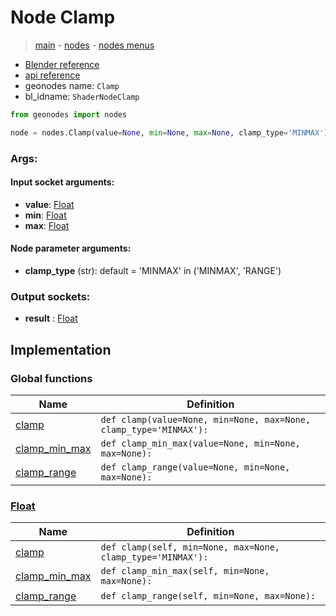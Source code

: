 # Node Clamp

> [main](../structure.md) - [nodes](nodes.md) - [nodes menus](nodes_menus.md)

- [Blender reference](https://docs.blender.org/manual/en/latest/modeling/geometry_nodes/utilities/clamp.html)
- [api reference](https://docs.blender.org/api/current/bpy.types.ShaderNodeClamp.html)
- geonodes name: `Clamp`
- bl_idname: `ShaderNodeClamp`

```python
from geonodes import nodes

node = nodes.Clamp(value=None, min=None, max=None, clamp_type='MINMAX')
```

### Args:

#### Input socket arguments:

- **value**: [Float](Float.md)
- **min**: [Float](Float.md)
- **max**: [Float](Float.md)

#### Node parameter arguments:

- **clamp_type** (str): default = 'MINMAX' in ('MINMAX', 'RANGE')

### Output sockets:

- **result** : [Float](Float.md)

## Implementation

### Global functions

| Name | Definition |
|------|------------|
 | [clamp](A.md#clamp) | `def clamp(value=None, min=None, max=None, clamp_type='MINMAX'):` |
 | [clamp_min_max](A.md#clamp_min_max) | `def clamp_min_max(value=None, min=None, max=None):` |
 | [clamp_range](A.md#clamp_range) | `def clamp_range(value=None, min=None, max=None):` |

### [Float](Float.md)

| Name | Definition |
|------|------------|
 | [clamp](Float.md#clamp) | `def clamp(self, min=None, max=None, clamp_type='MINMAX'):` |
 | [clamp_min_max](Float.md#clamp_min_max) | `def clamp_min_max(self, min=None, max=None):` |
 | [clamp_range](Float.md#clamp_range) | `def clamp_range(self, min=None, max=None):` |

